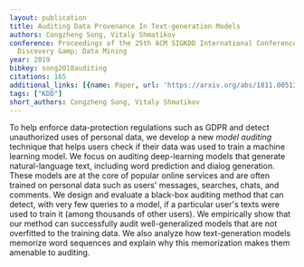 ```yaml
---
layout: publication
title: Auditing Data Provenance In Text-generation Models
authors: Congzheng Song, Vitaly Shmatikov
conference: Proceedings of the 25th ACM SIGKDD International Conference on Knowledge
  Discovery &amp; Data Mining
year: 2019
bibkey: song2018auditing
citations: 165
additional_links: [{name: Paper, url: 'https://arxiv.org/abs/1811.00513'}]
tags: ["KDD"]
short_authors: Congzheng Song, Vitaly Shmatikov
---
```

To help enforce data-protection regulations such as GDPR and detect
unauthorized uses of personal data, we develop a new *model auditing*
technique that helps users check if their data was used to train a machine
learning model. We focus on auditing deep-learning models that generate
natural-language text, including word prediction and dialog generation. These
models are at the core of popular online services and are often trained on
personal data such as users' messages, searches, chats, and comments.
  We design and evaluate a black-box auditing method that can detect, with very
few queries to a model, if a particular user's texts were used to train it
(among thousands of other users). We empirically show that our method can
successfully audit well-generalized models that are not overfitted to the
training data. We also analyze how text-generation models memorize word
sequences and explain why this memorization makes them amenable to auditing.